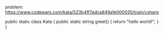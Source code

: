 problem: https://www.codewars.com/kata/523b4ff7adca849afe000035/train/csharp

public static class Kata
{
public static string greet()
{
return "hello world!";
}
}
